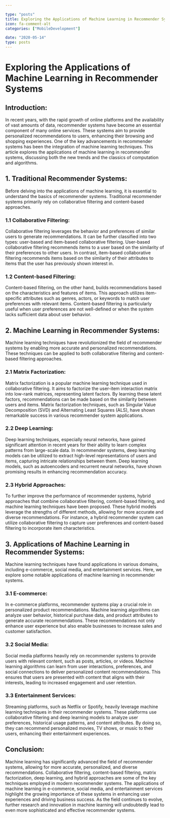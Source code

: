 ```yaml
---

type: "posts"
title: Exploring the Applications of Machine Learning in Recommender Systems
icon: fa-comment-alt
categories: ["MobileDevelopment"]

date: "2020-05-14"
type: posts
---
```





# Exploring the Applications of Machine Learning in Recommender Systems

## Introduction:
In recent years, with the rapid growth of online platforms and the availability of vast amounts of data, recommender systems have become an essential component of many online services. These systems aim to provide personalized recommendations to users, enhancing their browsing and shopping experiences. One of the key advancements in recommender systems has been the integration of machine learning techniques. This article explores the applications of machine learning in recommender systems, discussing both the new trends and the classics of computation and algorithms.

## 1. Traditional Recommender Systems:
Before delving into the applications of machine learning, it is essential to understand the basics of recommender systems. Traditional recommender systems primarily rely on collaborative filtering and content-based approaches.

### 1.1 Collaborative Filtering:
Collaborative filtering leverages the behavior and preferences of similar users to generate recommendations. It can be further classified into two types: user-based and item-based collaborative filtering. User-based collaborative filtering recommends items to a user based on the similarity of their preferences to other users. In contrast, item-based collaborative filtering recommends items based on the similarity of their attributes to items that the user has previously shown interest in.

### 1.2 Content-based Filtering:
Content-based filtering, on the other hand, builds recommendations based on the characteristics and features of items. This approach utilizes item-specific attributes such as genres, actors, or keywords to match user preferences with relevant items. Content-based filtering is particularly useful when user preferences are not well-defined or when the system lacks sufficient data about user behavior.

## 2. Machine Learning in Recommender Systems:
Machine learning techniques have revolutionized the field of recommender systems by enabling more accurate and personalized recommendations. These techniques can be applied to both collaborative filtering and content-based filtering approaches.

### 2.1 Matrix Factorization:
Matrix factorization is a popular machine learning technique used in collaborative filtering. It aims to factorize the user-item interaction matrix into low-rank matrices, representing latent factors. By learning these latent factors, recommendations can be made based on the similarity between users and items. Matrix factorization techniques, such as Singular Value Decomposition (SVD) and Alternating Least Squares (ALS), have shown remarkable success in various recommender system applications.

### 2.2 Deep Learning:
Deep learning techniques, especially neural networks, have gained significant attention in recent years for their ability to learn complex patterns from large-scale data. In recommender systems, deep learning models can be utilized to extract high-level representations of users and items, capturing intricate relationships between them. Deep learning models, such as autoencoders and recurrent neural networks, have shown promising results in enhancing recommendation accuracy.

### 2.3 Hybrid Approaches:
To further improve the performance of recommender systems, hybrid approaches that combine collaborative filtering, content-based filtering, and machine learning techniques have been proposed. These hybrid models leverage the strengths of different methods, allowing for more accurate and diverse recommendations. For instance, a hybrid recommender system can utilize collaborative filtering to capture user preferences and content-based filtering to incorporate item characteristics.

## 3. Applications of Machine Learning in Recommender Systems:
Machine learning techniques have found applications in various domains, including e-commerce, social media, and entertainment services. Here, we explore some notable applications of machine learning in recommender systems.

### 3.1 E-commerce:
In e-commerce platforms, recommender systems play a crucial role in personalized product recommendations. Machine learning algorithms can analyze user behavior, historical purchase data, and product attributes to generate accurate recommendations. These recommendations not only enhance user experience but also enable businesses to increase sales and customer satisfaction.

### 3.2 Social Media:
Social media platforms heavily rely on recommender systems to provide users with relevant content, such as posts, articles, or videos. Machine learning algorithms can learn from user interactions, preferences, and social connections to deliver personalized content recommendations. This ensures that users are presented with content that aligns with their interests, leading to increased engagement and user retention.

### 3.3 Entertainment Services:
Streaming platforms, such as Netflix or Spotify, heavily leverage machine learning techniques in their recommender systems. These platforms use collaborative filtering and deep learning models to analyze user preferences, historical usage patterns, and content attributes. By doing so, they can recommend personalized movies, TV shows, or music to their users, enhancing their entertainment experiences.

## Conclusion:
Machine learning has significantly advanced the field of recommender systems, allowing for more accurate, personalized, and diverse recommendations. Collaborative filtering, content-based filtering, matrix factorization, deep learning, and hybrid approaches are some of the key techniques employed in modern recommender systems. The applications of machine learning in e-commerce, social media, and entertainment services highlight the growing importance of these systems in enhancing user experiences and driving business success. As the field continues to evolve, further research and innovation in machine learning will undoubtedly lead to even more sophisticated and effective recommender systems.